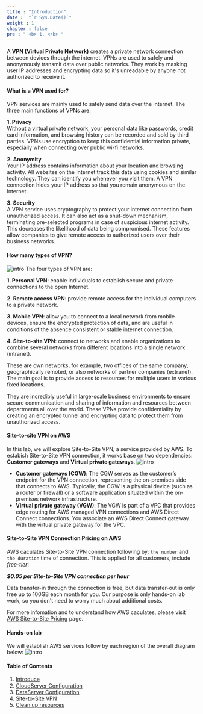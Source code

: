 ```yaml
---
title : "Introduction"
date :  "`r Sys.Date()`" 
weight : 1 
chapter : false
pre : " <b> 1. </b> "
---
```

A **VPN (Virtual Private Network)** creates a private network connection between devices through the internet. VPNs are used to safely and anonymously transmit data over public networks. They work by masking user IP addresses and encrypting data so it's unreadable by anyone not authorized to receive it.

#### What is a VPN used for?
VPN services are mainly used to safely send data over the internet. The three main functions of VPNs are:

**1. Privacy**  
Without a virtual private network, your personal data like passwords, credit card information, and browsing history can be recorded and sold by third parties. VPNs use encryption to keep this confidential information private, especially when connecting over public wi-fi networks.  

**2. Anonymity**  
Your IP address contains information about your location and browsing activity. All websites on the Internet track this data using cookies and similar technology. They can identify you whenever you visit them. A VPN connection hides your IP address so that you remain anonymous on the Internet.  

**3. Security**  
A VPN service uses cryptography to protect your internet connection from unauthorized access. It can also act as a shut-down mechanism, terminating pre-selected programs in case of suspicious internet activity. This decreases the likelihood of data being compromised. These features allow companies to give remote access to authorized users over their business networks.

#### How many types of VPN?
![intro](/aws-fcj/ws1/images/1.introduce/intro-01.png)
The four types of VPN are:

**1. Personal VPN**: enable individuals to establish secure and private connections to the open Internet.

**2. Remote access VPN**: provide remote access for the individual computers to a private network.

**3. Mobile VPN**: allow you to connect to a local network from mobile devices, ensure the encrypted protection of data, and are useful in conditions of the absence consistent or stable internet connection.

**4. Site-to-site VPN**: connect to networks and enable organizations to combine several networks from different locations into a single network (intranet). 

These are own networks, for example, two offices of the same company, geographically remoted, or also networks of partner companies (extranet). The main goal is to provide access to resources for multiple users in various fixed locations. 

They are incredibly useful in large-scale business environments to ensure secure communication and sharing of information and resources between departments all over the world. These VPNs provide confidentiality by creating an encrypted tunnel and encrypting data to protect them from unauthorized access.

#### Site-to-site VPN on AWS

In this lab, we will explore Site-to-Site VPN, a service provided by AWS. To estabish Site-to-Site VPN connection, it works base on two dependencies: **Customer gateways** and **Virtual private gateways**.
![intro](/aws-fcj/ws1/images/1.introduce/intro-02.png)
+ **Customer gateways (CGW)**: The CGW serves as the customer’s endpoint for the VPN connection, representing the on-premises side that connects to AWS. 
Typically, the CGW is a physical device (such as a router or firewall) or a software application situated within the on-premises network infrastructure.
+ **Virtual private gateway (VGW)**: The VGW is part of a VPC that provides edge routing for AWS managed VPN connections and AWS Direct Connect connections. You associate an AWS Direct Connect gateway with the virtual private gateway for the VPC.

#### Site-to-Site VPN Connection Pricing on AWS

AWS caculates Site-to-Site VPN connection following by: `the number` and `the duration` time of connection. This is applied for all customers, include *free-tier*:

***$0.05 per Site-to-Site VPN connection per hour***

Data transfer-in through the connection is free, but data transfer-out is only free up to 100GB each month for you. Our purpose is only hands-on lab work, so you don't need to worry much about additional costs.

For more infomation and to understand how AWS caculates, please visit [AWS Site-to-Site Pricing](https://aws.amazon.com/vpn/pricing/) page.

#### Hands-on lab

We will establish AWS services follow by each region of the overall diagram below:
![intro](/aws-fcj/ws1/images/1.introduce/intro-03.png)


#### Table of Contents
1. [Introduce](/1-Introduce)
2. [CloudServer Configuration](/2-CloudServer)
3. [DataServer Configuration](/3-DataServer)
4. [Site-to-Site VPN](/4-SitetoSiteVPN)
5. [Clean up resources](/5-cleanup)